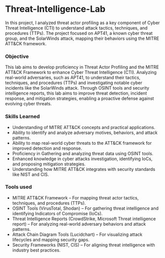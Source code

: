 # Threat-Intelligence-Lab
In this project, I analyzed threat actor profiling as a key component of Cyber Threat Intelligence (CTI) to understand attack tactics, techniques, and procedures (TTPs). The project focused on APT41, a known cyber threat group, and the SolarWinds attack, mapping their behaviors using the MITRE ATT&CK framework.
### Objective
This lab aims to develop proficiency in Threat Actor Profiling and the MITRE ATT&CK Framework to enhance Cyber Threat Intelligence (CTI). Analyzing real-world adversaries, such as APT41, to understand their tactics, techniques, and procedures (TTPs) and investigating notable cyber incidents like the SolarWinds attack. Through OSINT tools and security intelligence reports, this lab aims to improve threat detection, incident response, and mitigation strategies, enabling a proactive defense against evolving cyber threats.
### Skills Learned
- Understanding of MITRE ATT&CK concepts and practical applications.
- Ability to identify and analyze adversary motives, behaviors, and attack patterns.
- Ability to map real-world cyber threats to the ATT&CK framework for improved detection and response.
- Proficiency in Gathering and analyzing threat data using OSINT tools.
- Enhanced knowledge in cyber attacks investigation, identifying IoCs, and proposing mitigation strategies.
- Understanding how MITRE ATT&CK integrates with security standards like NIST and CIS.
### Tools used
- MITRE ATT&CK Framework – For mapping threat actor tactics, techniques, and procedures (TTPs).
- OSINT Tools (VirusTotal, Shodan) – For gathering threat intelligence and identifying Indicators of Compromise (IoCs).
- Threat Intelligence Reports (CrowdStrike, Microsoft Threat intelligence report) – For analyzing real-world adversary behaviors and attack patterns.
- Attack Chain Diagram Tools (Lucidchart) – For visualizing attack lifecycles and mapping security gaps.
- Security Frameworks (NIST, CIS) – For aligning threat intelligence with industry best practices.

